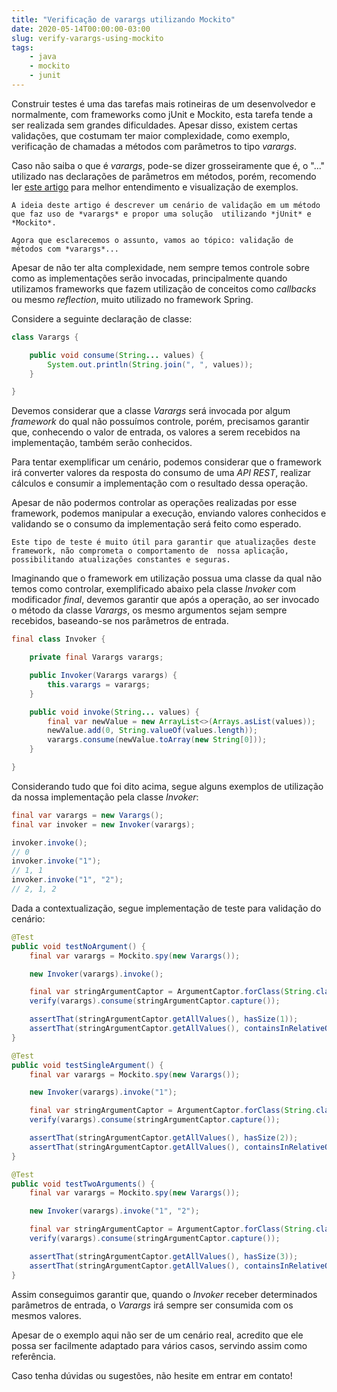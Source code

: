 ```yaml
---
title: "Verificação de varargs utilizando Mockito"
date: 2020-05-14T00:00:00-03:00
slug: verify-varargs-using-mockito
tags:
    - java
    - mockito
    - junit
---
```


Construir testes é uma das tarefas mais rotineiras de um desenvolvedor e normalmente, com frameworks como jUnit e 
Mockito, esta tarefa tende a ser realizada sem grandes dificuldades. Apesar disso, existem certas validações, 
que costumam ter maior complexidade, como exemplo, verificação de chamadas a métodos com parâmetros to tipo *varargs*.

Caso não saiba o que é *varargs*, pode-se dizer grosseiramente que é, o "..." utilizado nas declarações de parâmetros 
em métodos, porém, recomendo ler [este artigo](https://www.geeksforgeeks.org/variable-arguments-varargs-in-java/) 
para melhor entendimento e visualização de exemplos.

`A ideia deste artigo é descrever um cenário de validação em um método que faz uso de *varargs* e propor uma solução 
utilizando *jUnit* e *Mockito*.`

`Agora que esclarecemos o assunto, vamos ao tópico: validação de métodos com *varargs*...`

Apesar de não ter alta complexidade, nem sempre temos controle sobre como as implementações serão invocadas, 
principalmente quando utilizamos frameworks que fazem utilização de conceitos como *callbacks* ou mesmo *reflection*, 
muito utilizado no framework Spring.

Considere a seguinte declaração de classe:

```java
class Varargs {

    public void consume(String... values) {
        System.out.println(String.join(", ", values));
    }

}
```

Devemos considerar que a classe *Varargs* será invocada por algum *framework* do qual não possuímos controle, 
porém, precisamos garantir que, conhecendo o valor de entrada, os valores a serem recebidos na implementação, 
também serão conhecidos.

Para tentar exemplificar um cenário, podemos considerar que o framework irá converter valores da resposta do consumo 
de uma *API REST*, realizar cálculos e consumir a implementação com o resultado dessa operação.

Apesar de não podermos controlar as operações realizadas por esse framework, podemos manipular a execução, enviando 
valores conhecidos e validando se o consumo da implementação será feito como esperado.

`Este tipo de teste é muito útil para garantir que atualizações deste framework, não comprometa o comportamento de 
nossa aplicação, possibilitando atualizações constantes e seguras.`

Imaginando que o framework em utilização possua uma classe da qual não temos como controlar, exemplificado abaixo 
pela classe *Invoker* com modificador *final*, devemos garantir que após a operação, ao ser invocado o método 
da classe *Varargs*, os mesmo argumentos sejam sempre recebidos, baseando-se nos parâmetros de entrada.

```java
final class Invoker {

    private final Varargs varargs;

    public Invoker(Varargs varargs) {
        this.varargs = varargs;
    }

    public void invoke(String... values) {
        final var newValue = new ArrayList<>(Arrays.asList(values));
        newValue.add(0, String.valueOf(values.length));
        varargs.consume(newValue.toArray(new String[0]));
    }

}
```

Considerando tudo que foi dito acima, segue alguns exemplos de utilização da nossa implementação pela classe *Invoker*:

```java
final var varargs = new Varargs();
final var invoker = new Invoker(varargs);

invoker.invoke();
// 0
invoker.invoke("1");
// 1, 1
invoker.invoke("1", "2");
// 2, 1, 2
```

Dada a contextualização, segue implementação de teste para validação do cenário:

```java
@Test
public void testNoArgument() {
    final var varargs = Mockito.spy(new Varargs());

    new Invoker(varargs).invoke();

    final var stringArgumentCaptor = ArgumentCaptor.forClass(String.class);
    verify(varargs).consume(stringArgumentCaptor.capture());

    assertThat(stringArgumentCaptor.getAllValues(), hasSize(1));
    assertThat(stringArgumentCaptor.getAllValues(), containsInRelativeOrder("0"));
}

@Test
public void testSingleArgument() {
    final var varargs = Mockito.spy(new Varargs());

    new Invoker(varargs).invoke("1");

    final var stringArgumentCaptor = ArgumentCaptor.forClass(String.class);
    verify(varargs).consume(stringArgumentCaptor.capture());

    assertThat(stringArgumentCaptor.getAllValues(), hasSize(2));
    assertThat(stringArgumentCaptor.getAllValues(), containsInRelativeOrder("1", "1"));
}

@Test
public void testTwoArguments() {
    final var varargs = Mockito.spy(new Varargs());

    new Invoker(varargs).invoke("1", "2");

    final var stringArgumentCaptor = ArgumentCaptor.forClass(String.class);
    verify(varargs).consume(stringArgumentCaptor.capture());

    assertThat(stringArgumentCaptor.getAllValues(), hasSize(3));
    assertThat(stringArgumentCaptor.getAllValues(), containsInRelativeOrder("2", "1", "2"));
}
```

Assim conseguimos garantir que, quando o *Invoker* receber determinados parâmetros de entrada, o *Varargs* 
irá sempre ser consumida com os mesmos valores.

Apesar de o exemplo aqui não ser de um cenário real, acredito que ele possa ser facilmente adaptado para vários casos, 
servindo assim como referência.

Caso tenha dúvidas ou sugestões, não hesite em entrar em contato!

